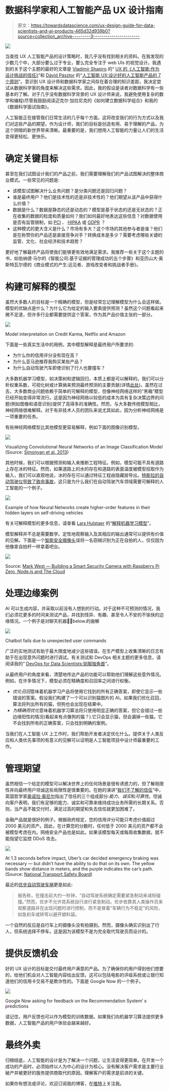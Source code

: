 # 数据科学家和人工智能产品 UX 设计指南

> 原文：<https://towardsdatascience.com/ux-design-guide-for-data-scientists-and-ai-products-465d32d939b0?source=collection_archive---------3----------------------->

![](img/8f8581f876f6ebe1d303b757df71dc33.png)

当查找 UX 人工智能产品的设计策略时，我几乎没有找到相关的资料。在我发现的少数几个中，大部分要么过于专业，要么完全专注于 web UIs 的视觉设计。我遇到的关于这个主题的最好的文章是 [Vladimir Shapiro](https://medium.com/@vshapiro24) 的“ [UX 的《人工智能:作为设计挑战的信任》](https://medium.com/sap-design/ux-for-ai-trust-as-a-design-challenge-62044e22c4ec)”和 [Dávid Pásztor](https://uxstudioteam.com/ux-blog/author/pasztord/) 的“[人工智能 UX:设计好的人工智能产品的 7 个原则](https://uxstudioteam.com/ux-blog/ai-ux/)”。意识到 UX 设计师和数据科学家之间存在着合理的知识差距，我决定尝试从数据科学家的角度来解决这些需求。因此，我的假设是读者对数据科学有一些基本的了解。对于几乎没有数据科学背景的 UX 设计师来说，我避免使用复杂的数学和编程(尽管我鼓励阅读迈克尔·加拉尼克的《如何建立数据科学组合》和我的《数据科学面试指南》。

人工智能正在接管我们日常生活的几乎每个方面。这将改变我们的行为方式以及我们对这些产品的期望。作为设计师，我们的目标是创造有用、易于理解的产品，为这个阴暗的新世界带来清晰。最重要的是，我们想用人工智能的力量让人们的生活变得更轻松、更快乐。

# 确定关键目标

甚至在我们试图设计我们的产品之前，我们需要理解我们的产品试图解决的整体商业模式。一些常见的问题是:

*   该模型试图解决什么业务问题？是分类问题还是回归问题？
*   谁是最终用户？他们是技术性的还是非技术性的？他们期望从该产品中获得什么价值？
*   数据是什么？数据是静态的还是动态的？模型是基于状态的还是无状态的？正在收集的数据的粒度和质量如何？我们如何最好地表达这些信息？对数据使用是否有监管限制，如 [PCI](https://www.pcisecuritystandards.org/) 、 [HIPAA](https://www.hhs.gov/hipaa/index.html) 或 [GDPR](https://gdpr-info.eu/) ？
*   这种模式的更大含义是什么？市场有多大？这个市场的其他参与者是谁？他们是在称赞你的产品还是直接竞争对手？转换成本是多少？需要考虑哪些关键的监管、文化、社会经济和技术趋势？

更好地了解最终产品将使我们能够更有效地满足需求。我推荐一些关于这个主题的书，如伯纳德·马尔的《智能公司:基于证据的管理成功的五个步骤》和亚历山大·奥斯特瓦尔德的《商业模式的产生:远见者、游戏改变者和挑战者手册》。

# 构建可解释的模型

虽然大多数人的目标是一个精确的模型，但是经常忘记理解模型为什么会这样做。模型的优缺点是什么？为什么它为给定的输入要素提供预测？虽然这个问题看起来微不足道，但许多行业都需要提供这个答案，作为其产品价值主张的一部分。

![](img/d59e85c93535ee852d9ec285b2ed03d3.png)

Model interpretation on Credit Karma, Netflix and Amazon

下面是一些真实生活中的用例，其中模型解释是最终用户所要求的:

*   为什么你的信用评分没有现在高？
*   为什么亚马逊推荐我购买某些产品？
*   为什么自动驾驶汽车即使识别了行人也要撞车？

大多数机器学习模型，如决策树和逻辑回归，本质上都是可以解释的。我们可以分析权重系数，可视化树或计算熵来预测最终预测的主要贡献(详情[此处](/study-of-decision-trees-and-ensembles-on-scikit-learn-e713a8e532b8))。虽然在过去，大多数商业问题依赖于简单的可解释的模型，但像神经网络这样的“黑箱”模型已经开始变得非常流行。这是因为神经网络以较低的成本为具有复杂决策边界的问题(例如图像和语音识别)提供了高得多的准确性。然而，与大多数传统模型相比，神经网络很难解释。对于有非技术人员的团队来说尤其如此，因为分析神经网络是一项重要的任务。

有些神经网络模型比其他模型更容易解释，例如下面的图像识别模型。

![](img/55b82af8e5f31ebad5c94cac1640cb82.png)

Visualizing Convolutional Neural Networks of an Image Classification Model (Source: [Simonyan et al. 2013](https://arxiv.org/abs/1312.6034))

其他时候，我们可以根据预测和输入来推断工程特征。例如，模型可能不具有道路上存在冰的特征。然而，如果道路上的水的存在和道路的表面温度被模型拾取作为输入，我们可以直观地说，冰的存在可以通过特征工程由隐藏层导出。[特斯拉的自动驾驶仪导致了致命事故](https://www.wired.com/story/tesla-autopilot-self-driving-crash-california/)，这只是为什么我们在自动驾驶汽车领域需要可解释的人工智能的一个例子。

![](img/677239d94a7e7aea6b78c0ed34db722f.png)

Example of how Neural Networks create higher-order features in their hidden layers on self-driving vehicles

有关可解释模型的更多信息，请查看 [Lars Hulstaer](https://towardsdatascience.com/@lars.hulstaert) 的“[解释机器学习模型](/interpretability-in-machine-learning-70c30694a05f)”。

模型解释并不总是需要数学。定性地观察输入及其相应的输出通常可以提供有价值的见解。下面是一个[智能安全摄像头](https://www.youtube.com/watch?v=20H-7QOaPFs)误将一名窃贼识别为正在自拍的人，仅仅因为他像拿自拍杆一样拿着吧台。

![](img/2390cccbe1db3357cd65288ee333d8ec.png)

Source: [Mark West — Building a Smart Security Camera with Raspberry Pi Zero, Node.js and The Cloud](https://www.youtube.com/watch?v=20H-7QOaPFs)

# 处理边缘案例

AI 可以生成内容，并采取以前没有人想到的行动。对于这种不可预测的情况，我们必须花更多的时间来测试产品，并找到怪异、有趣、甚至令人不安的不愉快的边缘情况。一个例子是对聊天机器人ٍbelow.的曲解

![](img/824d87e6edaa818ab17aedef188e3f01.png)

Chatbot fails due to unexpected user commands

广泛的实地测试有助于最大限度地减少这些错误。在生产模型上收集清晰的日志有助于在出现意外问题时进行调试。有关测试和 DevOps 相关主题的更多信息，请阅读我的“ [DevOps for Data Scientists:驯服独角兽](/devops-for-data-scientists-taming-the-unicorn-6410843990de)”。

从最终用户的角度来看，清楚地传达产品的功能可以帮助他们理解这些意外情况。例如，在许多情况下，模型必须在精确度和召回率之间进行权衡。

*   *优化召回*意味着机器学习产品将使用它找到的所有正确答案，即使它显示一些错误的答案。假设我们构建了一个可以识别猫图片的 AI。如果我们优化召回，算法将列出所有的猫，但狗也会出现在结果中。
*   *为精确而优化*意味着机器学习算法将只使用明显正确的答案，但它会错过一些边缘阳性的情况(看起来有点像狗的猫？).它只会显示猫，但会漏掉一些猫。它不会找到所有的正确答案，只会找到明确的案例。

当我们在人工智能 UX 上工作时，我们帮助开发者决定优化什么。提供关于人类反应和人类优先事项的有意义的见解可以证明是人工智能项目中设计师最重要的工作。

# 管理期望

虽然相信一个给定的模型可以解决世界上的任何场景是很有诱惑力的，但了解局限性并向最终用户坦诚这些局限性是很重要的。在她的演讲“[我们不了解的信任](https://www.ted.com/talks/onora_o_neill_what_we_don_t_understand_about_trust)”中，英国哲学家[奥诺拉·奥尼尔](https://en.wikipedia.org/wiki/Onora_O%27Neill)指出了信任的三个组成部分:*能力*、*诚实*和*可靠性*。坦诚向客户表明，我们有足够的能力、诚实和可靠来维持成功业务所需的长期关系。否则，当产品不能交付时，满足过高的期望和失去信任就更加困难了。

金融产品就是很好的例子。根据政府规定，您的信用评分可能只考虑价值超过 2000 美元的资产。因此，在计算您的分数时，任何低于 2000 美元的资产都不会被模型考虑在内。网络安全产品也是如此。如果该模型每天或每周收集数据，就不能指望它监控 DDoS 攻击。

![](img/f1f3a81f5642665d559e668c839ec990.png)

At 1.3 seconds before impact, Uber’s car decided emergency braking was necessary — but didn’t have the ability to do that on its own. The yellow bands show distance in meters, and the purple indicates the car’s path. (Source: [National Transport Safety Board](https://www.ntsb.gov/Pages/default.aspx))

最近的[优步自动驾驶车祸](https://www.wired.com/story/uber-self-driving-crash-arizona-ntsb-report/)更是如此:

> 报告称，在撞击前大约一秒钟，“自动驾驶系统确定需要紧急制动来减轻碰撞。”然而，优步不允许其系统自行进行紧急制动。优步依靠其人类操作员来观察道路并在出现问题时进行控制，而不是冒着“车辆行为不稳定”的风险，如急刹车或转弯以避开塑料袋。

一个自然的反应是自行车上的摄像头没有拍摄到。然而，摄像头确实识别出了行人，但系统选择不停车。这是因为该模型不是为完全取代驾驶员而设计的。

# 提供反馈机会

好的 UX 设计的目标是交付最终用户满意的产品。为了确保你的用户得到他们想要的，给他们机会对人工智能内容给出反馈。这可以包括电影的评级系统或让银行知道他们的信用卡交易不是欺诈性的。下面是 Google Now 的一个例子。

![](img/84e3b7bbe271621c07b7ef3fad1e1ca1.png)

Google Now asking for feedback on the Recommendation System’ s predictions

请记住，用户反馈也可以作为模型的训练数据。如果我们向机器学习算法提供更多数据，人工智能产品的用户体验会越来越好。

# 最终外卖

归根结底，人工智能的设计是为了解决一个问题，让生活变得更简单。在开发一个成功的产品时，必须始终以人为中心的设计为核心。没有解决客户需求是主要行业破产并被更好的服务提供商取代的原因。理解客户的需求是前进的关键。

如果你有想法或评论，欢迎订阅我的博客，在[推特](https://twitter.com/ssnazrul1)上关注我。